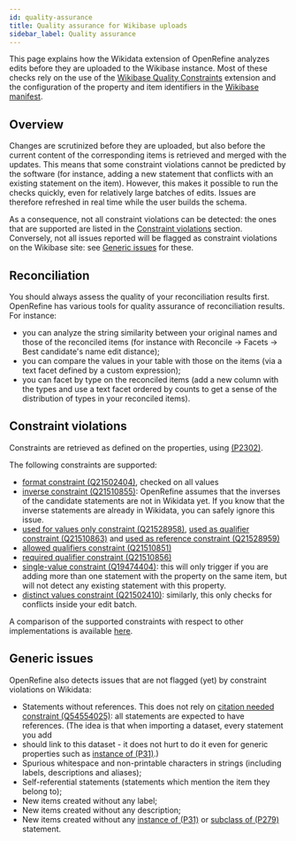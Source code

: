 ```yaml
---
id: quality-assurance
title: Quality assurance for Wikibase uploads
sidebar_label: Quality assurance
---
```


This page explains how the Wikidata extension of OpenRefine analyzes edits before they are uploaded to the Wikibase instance. Most of these checks rely on the use of the [Wikibase Quality Constraints](https://gerrit.wikimedia.org/g/mediawiki/extensions/WikibaseQualityConstraints) extension and the configuration of the property and item identifiers in the [Wikibase manifest](./configuration).

## Overview

Changes are scrutinized before they are uploaded, but also before the current content of the corresponding items is retrieved and merged with the updates. This means that some constraint violations cannot be predicted by the software (for instance, adding a new statement that conflicts with an existing statement on the item). However, this makes it possible to run the checks quickly, even for relatively large batches of edits. Issues are therefore refreshed in real time while the user builds the schema.

As a consequence, not all constraint violations can be detected: the ones that are supported are listed in the [Constraint violations](#constraint-violations) section. Conversely, not all issues reported will be flagged as constraint violations on the Wikibase site: see [Generic issues](#generic-issues) for these.

## Reconciliation

You should always assess the quality of your reconciliation results first. OpenRefine has various tools for quality assurance of reconciliation results. For instance:

* you can analyze the string similarity between your original names and those of the reconciled items (for instance with <span class="menuItems">Reconcile</span> → <span class="menuItems">Facets</span> → <span class="menuItems">Best candidate's name edit distance</span>);
* you can compare the values in your table with those on the items (via a text facet defined by a custom expression);
* you can facet by type on the reconciled items (add a new column with the types and use a text facet ordered by counts to get a sense of the distribution of types in your reconciled items).

## Constraint violations

Constraints are retrieved as defined on the properties, using [ (P2302)](https://www.wikidata.org/wiki/Property:P2302).

The following constraints are supported:
* [format constraint (Q21502404)](https://www.wikidata.org/wiki/Q21502404), checked on all values
* [inverse constraint (Q21510855)](https://www.wikidata.org/wiki/Q21510855): OpenRefine assumes that the inverses of the candidate statements are not in Wikidata yet. If you know that the inverse statements are already in Wikidata, you can safely ignore this issue.
* [used for values only constraint (Q21528958)](https://www.wikidata.org/wiki/Q21528958), [used as qualifier constraint (Q21510863)](https://www.wikidata.org/wiki/Q21510863) and [used as reference constraint (Q21528959)](https://www.wikidata.org/wiki/Q21528959)
* [allowed qualifiers constraint (Q21510851)](https://www.wikidata.org/wiki/Q21510851)
* [required qualifier constraint (Q21510856)](https://www.wikidata.org/wiki/Q21510856)
* [single-value constraint (Q19474404)](https://www.wikidata.org/wiki/Q19474404): this will only trigger if you are adding more than one statement with the property on the same item, but will not detect any existing statement with this property.
* [distinct values constraint (Q21502410)](https://www.wikidata.org/wiki/Q21502410): similarly, this only checks for conflicts inside your edit batch.

A comparison of the supported constraints with respect to other implementations is available [here](https://www.wikidata.org/wiki/Wikidata:WikiProject_property_constraints/reports/implementations).

## Generic issues

OpenRefine also detects issues that are not flagged (yet) by constraint violations on Wikidata:
* Statements without references. This does not rely on [citation needed constraint (Q54554025)](https://www.wikidata.org/wiki/Q54554025): all statements are expected to have references. (The idea is that when importing a dataset, every statement you add
* should link to this dataset - it does not hurt to do it even for generic properties such as [instance of (P31)](https://www.wikidata.org/wiki/Property:P31).)
* Spurious whitespace and non-printable characters in strings (including labels, descriptions and aliases);
* Self-referential statements (statements which mention the item they belong to);
* New items created without any label;
* New items created without any description;
* New items created without any [instance of (P31)](https://www.wikidata.org/wiki/Property:P31) or [subclass of (P279)](https://www.wikidata.org/wiki/Property:P279) statement.
